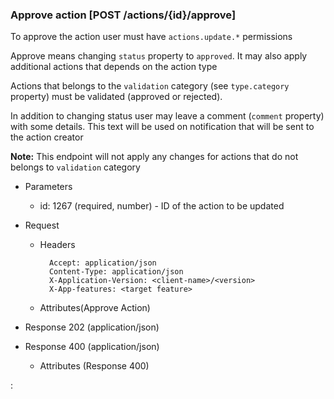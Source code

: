 ### Approve action [POST /actions/{id}/approve]
To approve the action user must have `actions.update.*` permissions

Approve means changing `status` property to `approved`. It may also apply additional actions that depends on the action type

Actions that belongs to the `validation` category (see `type.category` property) must be validated (approved or rejected).

In addition to changing status user may leave a comment (`comment` property) with some details. 
This text will be used on notification that will be sent to the action creator

**Note:** This endpoint will not apply any changes for actions that do not belongs to `validation` category

+ Parameters
    + id: 1267 (required, number) - ID of the action to be updated


+ Request
    + Headers

            Accept: application/json
            Content-Type: application/json
            X-Application-Version: <client-name>/<version>
            X-App-features: <target feature>
          
    + Attributes(Approve Action)

+ Response 202 (application/json)
    
+ Response 400 (application/json)
              
    + Attributes (Response 400)

:[](../error_responses.md)
